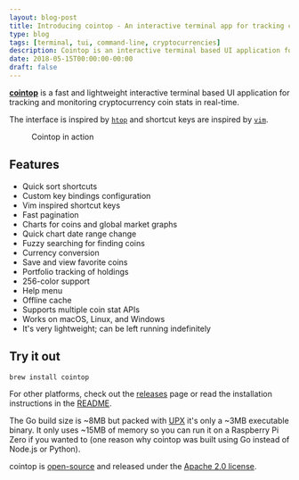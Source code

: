```yaml
---
layout: blog-post
title: Introducing cointop - An interactive terminal app for tracking cryptocurrencies
type: blog
tags: [terminal, tui, command-line, cryptocurrencies]
description: Cointop is an interactive terminal based UI application for tracking cryptocurrencies in real-time.
date: 2018-05-15T00:00:00-00:00
draft: false
---
```

**[cointop](https://github.com/miguelmota/cointop)** is a fast and lightweight interactive terminal based UI application for tracking and monitoring cryptocurrency coin stats in real-time.

The interface is inspired by [`htop`](https://en.wikipedia.org/wiki/Htop) and shortcut keys are inspired by [`vim`](https://en.wikipedia.org/wiki/Vim_(text_editor)).

<figure>
  <a href="cointop_in_action.gif" target="_blank"><img src="cointop_in_action.gif" alt=""></a>
	<figcaption>
  Cointop in action
	</figcaption>
</figure>

## Features

- Quick sort shortcuts
- Custom key bindings configuration
- Vim inspired shortcut keys
- Fast pagination
- Charts for coins and global market graphs
- Quick chart date range change
- Fuzzy searching for finding coins
- Currency conversion
- Save and view favorite coins
- Portfolio tracking of holdings
- 256-color support
- Help menu
- Offline cache
- Supports multiple coin stat APIs
- Works on macOS, Linux, and Windows
- It's very lightweight; can be left running indefinitely

## Try it out

```bash
brew install cointop
```

For other platforms, check out the [releases](https://github.com/miguelmota/cointop/releases) page or read the installation instructions in the [README](https://github.com/miguelmota/cointop).

The Go build size is ~8MB but packed with [UPX](https://upx.github.io/) it's only a ~3MB executable binary. It only uses ~15MB of memory so you can run it on a Raspberry Pi Zero if you wanted to (one reason why cointop was built using Go instead of Node.js or Python).

cointop is [open-source](https://github.com/miguelmota/cointop) and released under the [Apache 2.0 license](https://github.com/miguelmota/cointop/#license).
